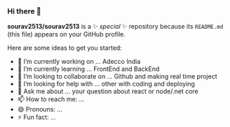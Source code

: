 ### Hi there 👋


**sourav2513/sourav2513** is a ✨ _special_ ✨ repository because its `README.md` (this file) appears on your GitHub profile.

Here are some ideas to get you started:

- 🔭 I’m currently working on ... Adecco India
- 🌱 I’m currently learning ... FrontEnd and BackEnd
- 👯 I’m looking to collaborate on ... Github and making real time project
- 🤔 I’m looking for help with ... other with coding and deploying
- 💬 Ask me about ... your question about react or node/.net core
- 📫 How to reach me: ...
- 😄 Pronouns: ...
- ⚡ Fun fact: ...


